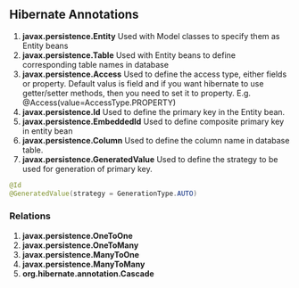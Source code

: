 ## Hibernate Annotations

1. **javax.persistence.Entity** Used with Model classes to specify them as Entity beans
2. **javax.persistence.Table** Used with Entity beans to define corresponding table names in database
3. **javax.persistence.Access** Used to define the access type, either fields or property. Default valus is field and if you want hibernate to use getter/setter methods, then you need to set it to property. E.g. 
@Access(value=AccessType.PROPERTY)
4. **javax.persistence.Id** Used to define the primary key in the Entity bean.
5. **javax.persistence.EmbeddedId** Used to define composite primary key in entity bean
6. **javax.persistence.Column** Used to define the column name in database table.
7. **javax.persistence.GeneratedValue** Used to define the strategy to be used for generation of primary key.
```java
@Id
@GeneratedValue(strategy = GenerationType.AUTO)
```

### Relations
1. **javax.persistence.OneToOne**
2. **javax.persistence.OneToMany**
3. **javax.persistence.ManyToOne**
4. **javax.persistence.ManyToMany**
5. **org.hibernate.annotation.Cascade**
